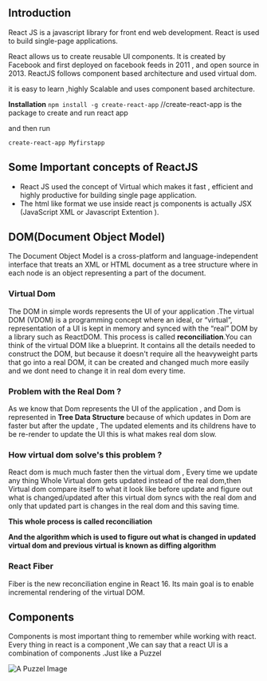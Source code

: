 ## Introduction 
React JS is a javascript library for front end web development. React is used to build single-page applications.

React allows us to create reusable UI components. It is created by Facebook and first deployed on facebook feeds in 2011 , and open source in 2013. ReactJS follows component based architecture and used virtual dom.

it is easy to learn ,highly Scalable and uses component based architecture.

**Installation**
`npm install -g create-react-app`  //create-react-app is the package to create and run react app

and then run

`create-react-app Myfirstapp`  

## Some Important concepts of ReactJS

- React JS used the concept of Virtual which makes it fast , efficient and highly productive for building single page application.
- The html like format we use inside react js components is actually JSX (JavaScript XML or Javascript Extention ).

## DOM(Document Object Model)
The Document Object Model is a cross-platform and language-independent interface that treats an XML or HTML document as a tree structure where in each node is an object representing a part of the document.
### Virtual Dom
The DOM in simple words represents the UI of your application .The virtual DOM (VDOM) is a programming concept where an ideal, or “virtual”, representation of a UI is kept in memory and synced with the “real” DOM by a library such as ReactDOM. This process is called **reconciliation**.You can think of the virtual DOM like a blueprint. It contains all the details needed to construct the DOM, but because it doesn't require all the heavyweight parts that go into a real DOM, it can be created and changed much more easily and we dont need to change it in real dom every time.


### Problem with the Real Dom ?
As we know that Dom represents the UI of the application , and Dom is represented in **Tree Data Structure** because of which updates in Dom are faster but after the update , The updated elements and its childrens have to be re-render to update the UI this is what makes real dom slow.


### How virtual dom solve's this problem ?
React dom is much much faster then the virtual dom , Every time we update any thing Whole Virtual dom gets updated instead of the real dom,then Virtual dom compare itself to what it look like before update and figure out what is changed/updated after this virtual dom syncs with the real dom and only that updated part is changes in the real dom and this saving time.

**This whole process is called reconciliation**

**And the algorithm which is used to figure out what is changed in updated virtual dom and previous virtual is known as diffing algorithm**

### React Fiber
Fiber is the new reconciliation engine in React 16. Its main goal is to enable incremental rendering of the virtual DOM.


## Components 
Components is most important thing to remember while working with react. Every thing in react is a component ,We can say that a react UI is a combination of components .Just like a Puzzel

![A Puzzel Image](https://www.google.com/url?sa=i&url=https%3A%2F%2Fwww.123rf.com%2Fphoto_76634972_3d-character-placing-a-puzzle-piece-into-jigsaw-puzzle-the-piece-fits-in-with-the-other-pieces-.html&psig=AOvVaw2MfCp8A53CjjwVv7EfOZcR&ust=1599027101541000&source=images&cd=vfe&ved=0CAIQjRxqFwoTCIjf_aWmx-sCFQAAAAAdAAAAABAD)

